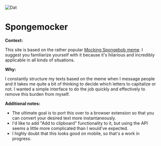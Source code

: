 ![Dat](https://dat-badge.glitch.me/ff3857aa7b2dc1ecc30a6a7e132ed138d06fbe631c72fdb2e0913bd15f238d80/badge.svg)

# Spongemocker

**Context:**

This site is based on the rather popular [Mocking Spongebob meme](https://knowyourmeme.com/memes/mocking-spongebob). I suggest you familiarize yourself with it because it's hilarious and incredibly applicable in all kinds of situations.

**Why:**

I constantly structure my texts based on the meme when I message people and it takes me quite a bit of thinking to decide which letters to capitalize or not. I wanted a simple interface to do the job quickly and effectively to remove this burden from myself.

**Additional notes:**

- The ultimate goal is to port this over to a browser extension so that you can convert your desired text more instantaneously.
- I'd like to add "Add to clipboard" functionality to it, but using the API seems a little more complicated than I would've expected.
- I highly doubt that this looks good on mobile, so that's a work in progress.